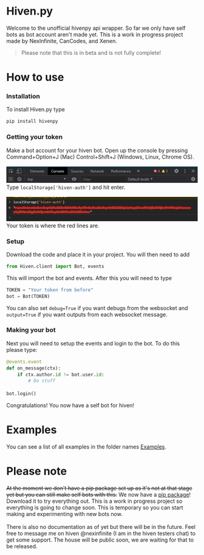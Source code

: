 # Hiven.py
Welcome to the unofficial hivenpy api wrapper. So far we only have self bots as bot account aren't made yet. 
This is a work in progress project made by NexInfinite, CanCodes, and Xenen.

> Please note that this is in beta and is not fully complete!

# How to use

### Installation
To install Hiven.py type 
```python
pip install hivenpy
```

### Getting your token
Make a bot account for your hiven bot. Open up the console by pressing Command+Option+J (Mac) Control+Shift+J (Windows, Linux, Chrome OS).
<br><br>
![Image not found](https://github.com/NexInfinite/hivenpy/blob/master/Images/console.png?raw=true)
<br>Type `localStorage['hiven-auth']` and hit enter.
<br><br>
![Image not found](https://github.com/NexInfinite/hivenpy/blob/master/Images/Local%20Storage.png?raw=true)
<br>Your token is where the red lines are.


### Setup
Download the code and place it in your project. You will then need to add 
```python
from Hiven.client import Bot, events
```
This will import the bot and events. After this you will need to type
```python
TOKEN = "Your token from before"
bot = Bot(TOKEN)
```
You can also set `debug=True` if you want debugs from the websocket and `output=True` if you want outputs 
from each websocket message.

### Making your bot
Next you will need to setup the events and login to the bot. To do this please type:
```python
@events.event
def on_message(ctx):
    if ctx.author.id != bot.user.id:  
        # Do stuff

bot.login()
```
Congratulations! You now have a self bot for hiven! 

# Examples
You can see a list of all examples in the folder names [Examples](https://github.com/NexInfinite/hivenpy/tree/master/Examples).

# Please note
~~At the moment we don't have a pip package set up as it's not at that stage yet but you can still make 
self bots with this.~~ We now have a [pip package](https://pypi.org/project/hivenpy/)! Download it to try everything out.
This is a work in progress project so everything is going to change soon. This is temporary so you can start making
and experimenting with new bots now.
<br><br>
There is also no documentation as of yet but there will be in the future. Feel free to message me on hiven
@nexinfinite (I am in the hiven testers chat) to get some support. The house will be public soon, we are 
waiting for that to be released.
